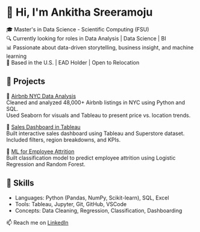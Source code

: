 # 👋 Hi, I'm Ankitha Sreeramoju

🎓 Master's in Data Science - Scientific Computing (FSU)  
🔍 Currently looking for roles in Data Analysis | Data Science | BI  
📊 Passionate about data-driven storytelling, business insight, and machine learning  
📍 Based in the U.S. | EAD Holder | Open to Relocation  

## 💼 Projects

🔸 [Airbnb NYC Data Analysis](https://github.com/yourusername/airbnb-nyc-analysis)  
Cleaned and analyzed 48,000+ Airbnb listings in NYC using Python and SQL.  
Used Seaborn for visuals and Tableau to present price vs. location trends.

🔸 [Sales Dashboard in Tableau](https://public.tableau.com/app/profile/yourname)  
Built interactive sales dashboard using Tableau and Superstore dataset.  
Included filters, region breakdowns, and KPIs.

🔸 [ML for Employee Attrition](https://github.com/yourusername/employee-attrition-ml)  
Built classification model to predict employee attrition using Logistic Regression and Random Forest.

## 🧰 Skills

- Languages: Python (Pandas, NumPy, Scikit-learn), SQL, Excel  
- Tools: Tableau, Jupyter, Git, GitHub, VSCode  
- Concepts: Data Cleaning, Regression, Classification, Dashboarding

📫 Reach me on [LinkedIn](https://www.linkedin.com/in/ankitha-sreeramoju-05b595175/)
